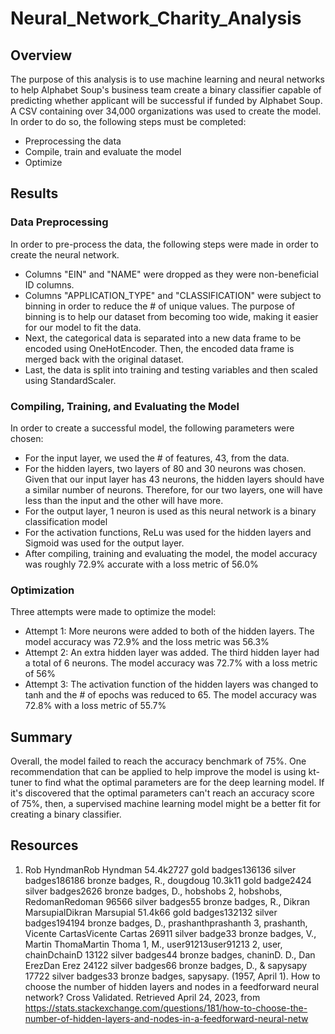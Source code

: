 # Neural_Network_Charity_Analysis

## Overview

The purpose of this analysis is to use machine learning and neural networks to help Alphabet Soup's business team create a binary classifier capable of predicting whether applicant will be successful if funded by Alphabet Soup. A CSV containing over 34,000 organizations was used to create the model. In order to do so, the following steps must be completed:
- Preprocessing the data
- Compile, train and evaluate the model
- Optimize

## Results

### Data Preprocessing 

In order to pre-process the data, the following steps were made in order to create the neural network. 
- Columns "EIN" and "NAME" were dropped as they were non-beneficial ID columns. 
- Columns "APPLICATION_TYPE" and "CLASSIFICATION" were subject to binning in order to reduce the # of unique values. The purpose of binning is to help our dataset from becoming too wide, making it easier for our model to fit the data. 
- Next, the categorical data is separated into a new data frame to be encoded using OneHotEncoder. Then, the encoded data frame is merged back with the original dataset. 
- Last, the data is split into training and testing variables and then scaled using StandardScaler. 

### Compiling, Training, and Evaluating the Model

In order to create a successful model, the following parameters were chosen:
- For the input layer, we used the # of features, 43, from the data. 
- For the hidden layers, two layers of 80 and 30 neurons was chosen. Given that our input layer has 43 neurons, the hidden layers should have a similar number of neurons. Therefore, for our two layers, one will have less than the input and the other will have more. 
- For the output layer, 1 neuron is used as this neural network is a binary classification model
- For the activation functions, ReLu was used for the hidden layers and Sigmoid was used for the output layer. 
- After compiling, training and evaluating the model, the model accuracy was roughly 72.9% accurate with a loss metric of 56.0%

### Optimization

Three attempts were made to optimize the model:
- Attempt 1: More neurons were added to both of the hidden layers. The model accuracy was 72.9% and the loss metric was 56.3%
- Attempt 2: An extra hidden layer was added. The third hidden layer had a total of 6 neurons. The model accuracy was 72.7% with a loss metric of 56%
- Attempt 3: The activation function of the hidden layers was changed to tanh and the # of epochs was reduced to 65. The model accuracy was 72.8% with a loss metric of 55.7%

## Summary

Overall, the model failed to reach the accuracy benchmark of 75%. One recommendation that can be applied to help improve the model is using kt-tuner to find what the optimal parameters are for the deep learning model. If it's discovered that the optimal parameters can't reach an accuracy score of 75%, then, a supervised machine learning model might be a better fit for creating a binary classifier. 

## Resources

1. Rob HyndmanRob Hyndman                    54.4k2727 gold badges136136 silver badges186186 bronze badges, R., dougdoug                    10.3k11 gold badge2424 silver badges2626 bronze badges, D., hobshobs                    2, hobshobs, RedomanRedoman                    96566 silver badges55 bronze badges, R., Dikran MarsupialDikran Marsupial                    51.4k66 gold badges132132 silver badges194194 bronze badges, D., prashanthprashanth                    3, prashanth, Vicente CartasVicente Cartas                    26911 silver badge33 bronze badges, V., Martin ThomaMartin Thoma                    1, M., user91213user91213                    2, user, chainDchainD                    13122 silver badges44 bronze badges, chaninD. D., Dan ErezDan Erez                    24122 silver badges66 bronze badges, D., &amp; sapysapy                    17722 silver badges33 bronze badges, sapysapy. (1957, April 1). How to choose the number of hidden layers and nodes in a feedforward neural network? Cross Validated. Retrieved April 24, 2023, from https://stats.stackexchange.com/questions/181/how-to-choose-the-number-of-hidden-layers-and-nodes-in-a-feedforward-neural-netw 
